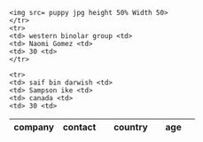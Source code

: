 <table id =table company>
  <thead>
    <tr>
      <th> company </th>
      <th> contact <th>
      <th> country <th>
      <th> age <th>
    </tr>
    
    <img src= puppy jpg height 50% Width 50>
    </tr>
    <tr>
    <td> western binolar group <td>
    <td> Naomi Gomez <td>
    <td> 30 <td>
    </tr>
    
    <tr>
    <td> saif bin darwish <td>
    <td> Sampson ike <td>
    <td> canada <td>
    <td> 30 <td> 
    
    
   
